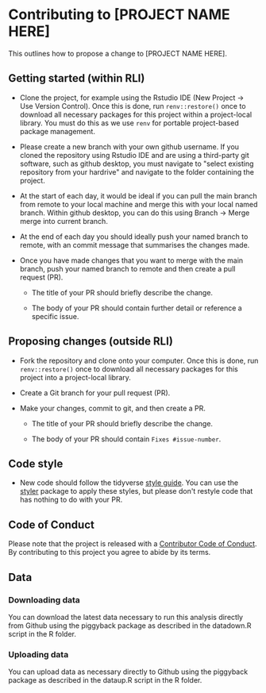 # Contributing to [PROJECT NAME HERE]

This outlines how to propose a change to [PROJECT NAME HERE].

## Getting started (within RLI)

-   Clone the project, for example using the Rstudio IDE (New Project -> Use Version Control). Once this is done, run `renv::restore()` once to download all necessary packages for this project within a project-local library. You must do this as we use `renv` for portable project-based package management.

-   Please create a new branch with your own github username. If you cloned the repository using Rstudio IDE and are using a third-party git software, such as github desktop, you must navigate to "select existing repository from your hardrive" and navigate to the folder containing the project.

-   At the start of each day, it would be ideal if you can pull the main branch from remote to your local machine and merge this with your local named branch. Within github desktop, you can do this using Branch -> Merge merge into current branch.

-   At the end of each day you should ideally push your named branch to remote, with an commit message that summarises the changes made.

-   Once you have made changes that you want to merge with the main branch, push your named branch to remote and then create a pull request (PR).

    -   The title of your PR should briefly describe the change.

    -   The body of your PR should contain further detail or reference a specific issue.

## Proposing changes (outside RLI)

-   Fork the repository and clone onto your computer. Once this is done, run `renv::restore()` once to download all necessary packages for this project into a project-local library. 

-   Create a Git branch for your pull request (PR). 

-   Make your changes, commit to git, and then create a PR.

    -   The title of your PR should briefly describe the change.

    -   The body of your PR should contain `Fixes #issue-number`.

## Code style

-   New code should follow the tidyverse [style guide](https://style.tidyverse.org). You can use the [styler](https://CRAN.R-project.org/package=styler) package to apply these styles, but please don't restyle code that has nothing to do with your PR.

## Code of Conduct

Please note that the project is released with a [Contributor Code of Conduct](CODE_OF_CONDUCT.md). By contributing to this project you agree to abide by its terms.

## Data

### Downloading data

You can download the latest data necessary to run this analysis directly from Github using the piggyback package as described in the datadown.R script in the R folder.

### Uploading data

You can upload data as necessary directly to Github using the piggyback package as described in the dataup.R script in the R folder.
